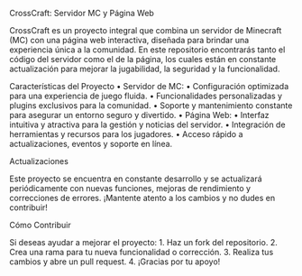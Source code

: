 CrossCraft: Servidor MC y Página Web

CrossCraft es un proyecto integral que combina un servidor de Minecraft (MC) con una página web interactiva, diseñada para brindar una experiencia única a la comunidad. En este repositorio encontrarás tanto el código del servidor como el de la página, los cuales están en constante actualización para mejorar la jugabilidad, la seguridad y la funcionalidad.

Características del Proyecto • Servidor de MC: • Configuración optimizada para una experiencia de juego fluida. • Funcionalidades personalizadas y plugins exclusivos para la comunidad. • Soporte y mantenimiento constante para asegurar un entorno seguro y divertido. • Página Web: • Interfaz intuitiva y atractiva para la gestión y noticias del servidor. • Integración de herramientas y recursos para los jugadores. • Acceso rápido a actualizaciones, eventos y soporte en línea.

Actualizaciones

Este proyecto se encuentra en constante desarrollo y se actualizará periódicamente con nuevas funciones, mejoras de rendimiento y correcciones de errores. ¡Mantente atento a los cambios y no dudes en contribuir!

Cómo Contribuir

Si deseas ayudar a mejorar el proyecto: 1. Haz un fork del repositorio. 2. Crea una rama para tu nueva funcionalidad o corrección. 3. Realiza tus cambios y abre un pull request. 4. ¡Gracias por tu apoyo!
